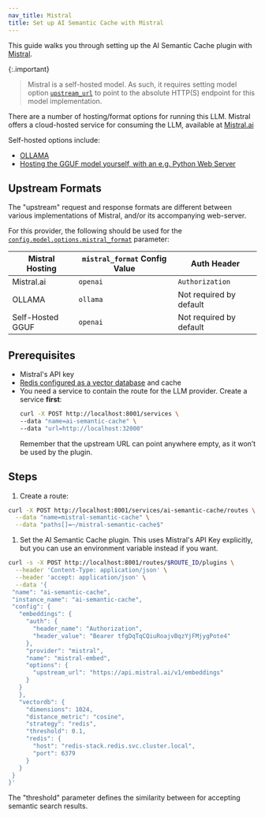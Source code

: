 ```yaml
---
nav_title: Mistral
title: Set up AI Semantic Cache with Mistral
---
```


This guide walks you through setting up the AI Semantic Cache plugin with [Mistral](https://mistral.ai/).

{:.important}
> Mistral is a self-hosted model. As such, it requires setting model option 
> [`upstream_url`](/hub/kong-inc/ai-proxy/configuration/#config-model-options-upstream_url) to point to the absolute
> HTTP(S) endpoint for this model implementation.

There are a number of hosting/format options for running this LLM. Mistral offers a cloud-hosted service for consuming
the LLM, available at [Mistral.ai](https://mistral.ai/)

Self-hosted options include:
* [OLLAMA](https://ollama.com/)
* [Hosting the GGUF model yourself, with an e.g. Python Web Server](https://huggingface.co/mistralai/Mixtral-8x7B-v0.1)

## Upstream Formats

The "upstream" request and response formats are different between various implementations of Mistral, and/or its accompanying web-server.

For this provider, the following should be used for the [`config.model.options.mistral_format`](/hub/kong-inc/ai-proxy/configuration/#config-model-options-mistral_format) parameter:

| Mistral Hosting  | `mistral_format` Config Value | Auth Header             |
|------------------|-------------------------------|-------------------------|
| Mistral.ai       | `openai`                      | `Authorization`         |
| OLLAMA           | `ollama`                      | Not required by default |
| Self-Hosted GGUF | `openai`                      | Not required by default |


## Prerequisites 

* Mistral's API key
* [Redis configured as a vector database](https://redis.io/docs/latest/develop/get-started/vector-database/) and cache
* You need a service to contain the route for the LLM provider. Create a service **first**:
  ```sh
  curl -X POST http://localhost:8001/services \
  --data "name=ai-semantic-cache" \
  --data "url=http://localhost:32000"
  ```
  Remember that the upstream URL can point anywhere empty, as it won’t be used by the plugin.

## Steps
1. Create a route:
```sh
curl -X POST http://localhost:8001/services/ai-semantic-cache/routes \
  --data "name=mistral-semantic-cache" \
  --data "paths[]=~/mistral-semantic-cache$"
```

1. Set the AI Semantic Cache plugin. This uses Mistral's API Key explicitly, but you can use an environment variable instead if you want.
```sh
curl -s -X POST http://localhost:8001/routes/$ROUTE_ID/plugins \
  --header 'Content-Type: application/json' \
  --header 'accept: application/json' \
  --data '{
 "name": "ai-semantic-cache",
 "instance_name": "ai-semantic-cache",
 "config": {
   "embeddings": {
     "auth": {
       "header_name": "Authorization",
       "header_value": "Bearer tfgDqTqCQiuRoajvBqzYjFMjygPote4"
     },
     "provider": "mistral",
     "name": "mistral-embed",
     "options": {
       "upstream_url": "https://api.mistral.ai/v1/embeddings"
     }
   }
   },
   "vectordb": {
     "dimensions": 1024,
     "distance_metric": "cosine",
     "strategy": "redis",
     "threshold": 0.1,
     "redis": {
       "host": "redis-stack.redis.svc.cluster.local",
       "port": 6379
     }
   }
 }
}'
```
The "threshold" parameter defines the similarity between for accepting semantic search results.

